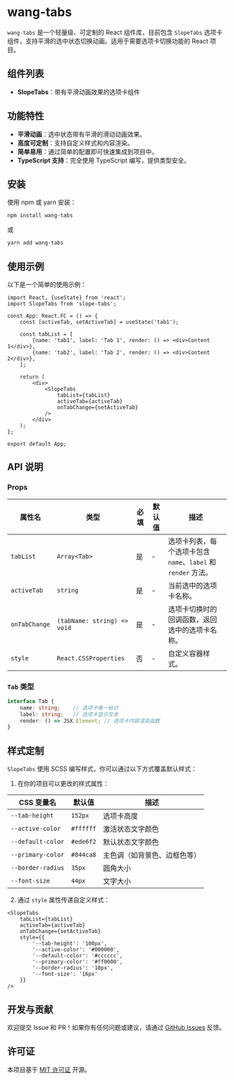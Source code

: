 # wang-tabs

`wang-tabs` 是一个轻量级、可定制的 React 组件库，目前包含 `SlopeTabs` 选项卡组件，支持平滑的选中状态切换动画。适用于需要选项卡切换功能的 React 项目。

## 组件列表

- **SlopeTabs**：带有平滑动画效果的选项卡组件

## 功能特性

- **平滑动画**：选中状态带有平滑的滑动动画效果。
- **高度可定制**：支持自定义样式和内容渲染。
- **简单易用**：通过简单的配置即可快速集成到项目中。
- **TypeScript 支持**：完全使用 TypeScript 编写，提供类型安全。

## 安装

使用 npm 或 yarn 安装：

```bash
npm install wang-tabs
```

或

```bash
yarn add wang-tabs
```

## 使用示例

以下是一个简单的使用示例：

```tsx
import React, {useState} from 'react';
import SlopeTabs from 'slope-tabs';

const App: React.FC = () => {
    const [activeTab, setActiveTab] = useState('tab1');

    const tabList = [
        {name: 'tab1', label: 'Tab 1', render: () => <div>Content 1</div>},
        {name: 'tab2', label: 'Tab 2', render: () => <div>Content 2</div>},
    ];

    return (
        <div>
            <SlopeTabs
                tabList={tabList}
                activeTab={activeTab}
                onTabChange={setActiveTab}
            />
        </div>
    );
};

export default App;
```

## API 说明

### Props

| 属性名           | 类型                          | 必填 | 默认值 | 描述                                          |
|---------------|-----------------------------|----|-----|---------------------------------------------|
| `tabList`     | `Array<Tab>`                | 是  | -   | 选项卡列表，每个选项卡包含 `name`、`label` 和 `render` 方法。 |
| `activeTab`   | `string`                    | 是  | -   | 当前选中的选项卡名称。                                 |
| `onTabChange` | `(tabName: string) => void` | 是  | -   | 选项卡切换时的回调函数，返回选中的选项卡名称。                     |
| `style`       | `React.CSSProperties`       | 否  | -   | 自定义容器样式。                                    |

### `Tab` 类型

```ts
interface Tab {
    name: string;    // 选项卡唯一标识
    label: string;   // 选项卡显示文本
    render: () => JSX.Element; // 选项卡内容渲染函数
}
```

## 样式定制

`SlopeTabs` 使用 SCSS 编写样式，你可以通过以下方式覆盖默认样式：

1. 在你的项目可以更改的样式属性：

| CSS 变量名          | 默认值      | 描述                     |
|-------------------|-----------|------------------------|
| `--tab-height`    | `152px`   | 选项卡高度                 |
| `--active-color`  | `#ffffff` | 激活状态文字颜色             |
| `--default-color` | `#ede6f2` | 默认状态文字颜色             |
| `--primary-color` | `#844ca8` | 主色调（如背景色、边框色等）     |
| `--border-radius` | `35px`    | 圆角大小                  |
| `--font-size`     | `44px`    | 文字大小                  |

2. 通过 `style` 属性传递自定义样式：
```tsx
<SlopeTabs 
    tabList={tabList}
    activeTab={activeTab}
    onTabChange={setActiveTab}
    style={{
        '--tab-height': '100px',
        '--active-color': '#000000',
        '--default-color': '#cccccc',
        '--primary-color': '#ff0000',
        '--border-radius': '10px',
        '--font-size': '16px'
    }}
/>
  ```

## 开发与贡献

欢迎提交 Issue 和 PR！如果你有任何问题或建议，请通过 [GitHub Issues](https://github.com/0418wangweijie/wang-tabs/issues) 反馈。

## 许可证

本项目基于 [MIT 许可证](https://opensource.org/licenses/MIT) 开源。